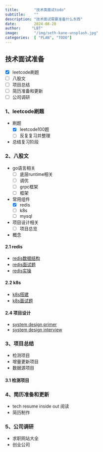 ```yaml
---
title:       "技术类面试todo"
subtitle:    ""
description: "技术面试需要准备什么东西"
date:        2024-08-28
author:     "LBT"
image:       "/img/seth-kane-unsplash.jpg"
categories:  [ "PLAN", "TODO"]
---
```


## 技术面试准备
- [x] leetcode刷题
- [ ] 八股文
- [ ] 项目总结
- [ ] 简历准备和更新
- [ ] 公司调研
### 1、leetcode刷题
* 刷题
  * [x] leetcode100题
  * [ ] 反复复习并整理
* 总结复习阶段
### 2、八股文
* go语言相关
  * [ ] 底层runtime相关
  * [ ] 调优
  * [ ] grpc框架
  * [ ] 框架
* 常用组件
  * [x] redis
  * [ ] k8s
  * [ ] mysql
* 项目设计相关
  * [ ] 项目总览
* 概念
#### 2.1 redis
- [redis数据结构](../2024-08-29-redis-concept)
- [redis面试题](../2024-08-29-redis-interview)
- [redis实操](../2024-09-04-build-own-x)
#### 2.2 k8s
- [k8s搭建](../2024-09-04-k8s-build.md)
- [k8s面试题]()
#### 2.4 项目设计
- [system design primer](https://github.com/donnemartin/system-design-primer/blob/master/README-zh-Hans.md)
- [system design interview](../2024-09-01-system-design.md)
### 3、项目总结
* 检测项目
* 增量更新项目
* 数据源项目
#### 3.1 检测项目

### 4、简历准备和更新
* tech resume inside out 阅读
* 简历制作
### 5、公司调研
* 求职网站大全
* 创业公司